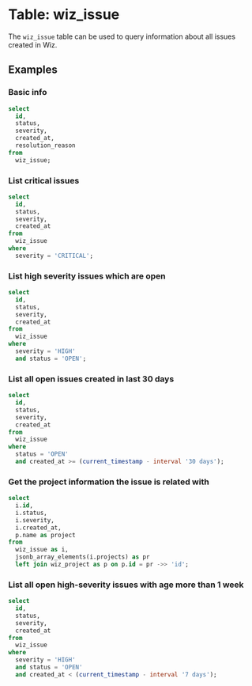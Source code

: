 # Table: wiz_issue

The `wiz_issue` table can be used to query information about all issues created in Wiz.

## Examples

### Basic info

```sql
select
  id,
  status,
  severity,
  created_at,
  resolution_reason
from
  wiz_issue;
```

### List critical issues

```sql
select
  id,
  status,
  severity,
  created_at
from
  wiz_issue
where
  severity = 'CRITICAL';
```

### List high severity issues which are open

```sql
select
  id,
  status,
  severity,
  created_at
from
  wiz_issue
where
  severity = 'HIGH'
  and status = 'OPEN';
```

### List all open issues created in last 30 days

```sql
select
  id,
  status,
  severity,
  created_at
from
  wiz_issue
where
  status = 'OPEN'
  and created_at >= (current_timestamp - interval '30 days');
```

### Get the project information the issue is related with

```sql
select
  i.id,
  i.status,
  i.severity,
  i.created_at,
  p.name as project
from
  wiz_issue as i,
  jsonb_array_elements(i.projects) as pr
  left join wiz_project as p on p.id = pr ->> 'id';
```

### List all open high-severity issues with age more than 1 week

```sql
select
  id,
  status,
  severity,
  created_at
from
  wiz_issue
where
  severity = 'HIGH'
  and status = 'OPEN'
  and created_at < (current_timestamp - interval '7 days');
```
